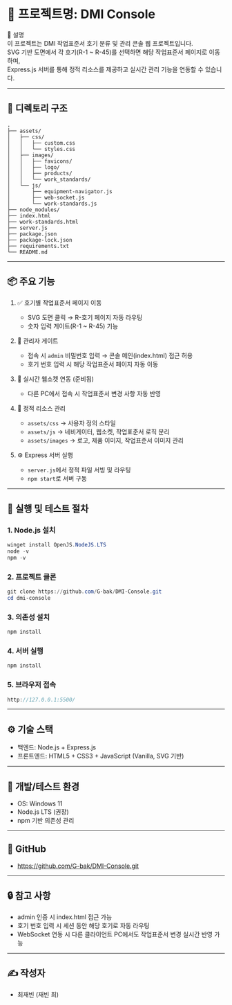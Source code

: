 # 📁 프로젝트명: DMI Console

📝 설명  
이 프로젝트는 DMI 작업표준서 호기 분류 및 관리 콘솔 웹 프로젝트입니다.  
SVG 기반 도면에서 각 호기(R-1 ~ R-45)를 선택하면 해당 작업표준서 페이지로 이동하며,  
Express.js 서버를 통해 정적 리소스를 제공하고 실시간 관리 기능을 연동할 수 있습니다.  

---

## 📁 디렉토리 구조
```pgsql
.
├── assets/
│   ├── css/
│   │   ├── custom.css
│   │   └── styles.css
│   ├── images/
│   │   ├── favicons/
│   │   ├── logo/
│   │   ├── products/
│   │   └── work_standards/
│   └── js/
│       ├── equipment-navigator.js
│       ├── web-socket.js
│       └── work-standards.js
├── node_modules/
├── index.html
├── work-standards.html
├── server.js
├── package.json
├── package-lock.json
├── requirements.txt
└── README.md
```

---

## 📦 주요 기능
1. ✅ 호기별 작업표준서 페이지 이동  
   - SVG 도면 클릭 → R-호기 페이지 자동 라우팅  
   - 숫자 입력 게이트(R-1 ~ R-45) 기능  

2. 🔑 관리자 게이트  
   - 접속 시 `admin` 비밀번호 입력 → 콘솔 메인(index.html) 접근 허용  
   - 호기 번호 입력 시 해당 작업표준서 페이지 자동 이동  

3. 📡 실시간 웹소켓 연동 (준비됨)  
   - 다른 PC에서 접속 시 작업표준서 변경 사항 자동 반영  

4. 🎨 정적 리소스 관리  
   - `assets/css` → 사용자 정의 스타일  
   - `assets/js` → 네비게이터, 웹소켓, 작업표준서 로직 분리  
   - `assets/images` → 로고, 제품 이미지, 작업표준서 이미지 관리  

5. ⚙️ Express 서버 실행  
   - `server.js`에서 정적 파일 서빙 및 라우팅  
   - `npm start`로 서버 구동  

---

## 🧪 실행 및 테스트 절차

### 1. Node.js 설치
```powershell
winget install OpenJS.NodeJS.LTS
node -v
npm -v
```

### 2. 프로젝트 클론
```powershell
git clone https://github.com/G-bak/DMI-Console.git
cd dmi-console
```

### 3. 의존성 설치
```powershell
npm install
```

### 4. 서버 실행
```powershell
npm install
```

### 5. 브라우저 접속
```cpp
http://127.0.0.1:5500/
```

---

## ⚙️ 기술 스택
- 백엔드: Node.js + Express.js
- 프론트엔드: HTML5 + CSS3 + JavaScript (Vanilla, SVG 기반)

---

## 📌 개발/테스트 환경
- OS: Windows 11
- Node.js LTS (권장)
- npm 기반 의존성 관리

---

## 📎 GitHub
- https://github.com/G-bak/DMI-Console.git

---

## 🔒 참고 사항
- admin 인증 시 index.html 접근 가능
- 호기 번호 입력 시 세션 동안 해당 호기로 자동 라우팅
- WebSocket 연동 시 다른 클라이언트 PC에서도 작업표준서 변경 실시간 반영 가능

---

## ✍ 작성자
- 최재빈 (재빈 최)